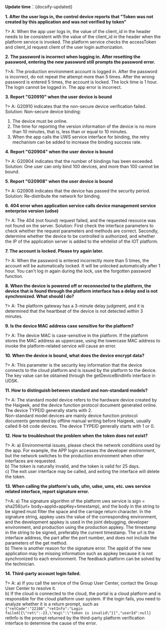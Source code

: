 
**Update time**：{docsify-updated} 

**1. After the user logs in, the control device reports that "Token was not created by this application and was not verified by token"**

?> A: When the app user logs in, the value of the client_id in the header needs to be consistent with the value of the client_id in the header when the platform service is invoked. The platform service checks the accessToken and client_id request client of the user login authorization.


**2. The password is incorrect when logging in. After resetting the password, entering the new password still prompts the password error.**

?>A: The production environment account is logged in. After the password is incorrect, do not repeat the attempt more than 5 times. After the wrong password is entered 5 times, the account is locked. The lock time is 1 hour. The login cannot be logged in. The app error is incorrect.


**3. Report "G20910" when the user device is bound**

?> A: G20910 indicates that the non-secure device verification failed. Solution: Non-secure device binding:  
1. The device must be online.</br>
2. The time for reporting the version information of the device is no more than 10 minutes, that is, less than or equal to 10 minutes.</br> 
3. When the app calls the UWS service interface for binding, the retry mechanism can be added to increase the binding success rate.


**4. Report "G20904" when the user device is bound**

?> A: G20904 indicates that the number of bindings has been exceeded. Solution: One user can only bind 100 devices, and more than 100 cannot be bound.

**5. Report "G20908" when the user device is bound**

?> A: G20908 indicates that the device has passed the security period. Solution: Re-distribute the network for binding.


**6. 404 error when application service calls device management service enterprise version (udse)**

?> A: The 404 (not found) request failed, and the requested resource was not found on the server. Solution: First check the interface parameters to check whether the request parameters and methods are correct. Secondly, determine whether the device to be controlled is authorized, and whether the IP of the application server is added to the whitelist of the IOT platform.


**7. The account is locked. Please try again later.**

?> A: When the password is entered incorrectly more than 5 times, the account will be automatically locked. It will be unlocked automatically after 1 hour. You can't log in again during the lock, use the forgotten password function.

**8. When the device is powered off or reconnected to the platform, the device that is found through the platform interface has a delay and is not synchronized. What should I do?**

?> A: The platform gateway has a 3-minute delay judgment, and it is determined that the heartbeat of the device is not detected within 3 minutes.

**9. Is the device MAC address case sensitive for the platform?**

?> A: The device MAC is case-sensitive in the platform. If the platform stores the MAC address as uppercase, using the lowercase MAC address to invoke the platform-related service will cause an error.

**10. When the device is bound, what does the device encrypt data?**

?> A: This parameter is the security key information that the device connects to the cloud platform and is issued by the platform to the device. The key value can be obtained through the getDeviceBindInfo interface in UDSK.


**11. How to distinguish between standard and non-standard models?**

?> A: The standard model device refers to the hardware device created by the Haigeek, and the device function protocol document generated online. The device TYPEID generally starts with 2.</br>
Non-standard model devices are mainly device function protocol documents generated by offline manual writing before Haigeek, usually called 6-bit code devices. The device TYPEID generally starts with 1 or 0.


**12. How to troubleshoot the problem when the token does not exist?**

?> A: a) Environmental issues, please check the network conditions used by the app. For example, the APP login accesses the developer environment, but the network switches to the production environment when other interfaces are requested.</br>
b) The token is naturally invalid, and the token is valid for 25 days.</br>
c) The exit user interface may be called, and exiting the interface will delete the token.

**13. When calling the platform's uds, ufm, udse, ums, etc. uws service related interface, report signature error.**

?>A: a) The signature algorithm of the platform uws service is sign = sha256(url+ body+appId+appKey+timestamp), and the body in the string to be signed must filter the space and the carriage return character. In the signature string, appkey uses the value of the corresponding environment, and the development appkey is used in the joint debugging, developer environment, and production using the production appkey. The timestamp in the string to be signed, preferably the current timestamp. The url is the interface address, the part after the port number, and does not include the parameters of the get method.</br>
b) There is another reason for the signature error. The appId of the new application may be missing information such as appkey because it is not synchronized to each environment. The feedback platform can be solved by the technician.</br>


**14. Third-party account login failed.**

?> A: a) If you call the service of the Group User Center, contact the Group User Center to resolve it.</br>
b) If the cloud is connected to the cloud, the portal is a cloud platform and is responsible for the cloud platform user system. If the login fails, you need to analyze whether it is a return prompt, such as</br>
`{"retCode":"22108","retInfo":"Login failed[{\"ret\":-23,\"msg\":\"token is invalid\"}]","userId":null}`</br>
retInfo is the prompt returned by the third-party platform verification interface to determine the cause of the error.




[^-^]:常用图片注释